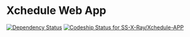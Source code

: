 # Xchedule Web App
[![Dependency Status](https://gemnasium.com/badges/github.com/SS-X-Ray/Xchedule-APP.svg)](https://gemnasium.com/github.com/SS-X-Ray/Xchedule-APP)
[ ![Codeship Status for SS-X-Ray/Xchedule-APP](https://app.codeship.com/projects/117ae460-1252-0135-4579-0eeb1db01106/status?branch=master)](https://app.codeship.com/projects/217026)
